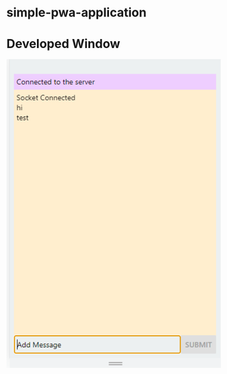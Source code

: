 # simple-pwa-application


# Developed Window
<img src="https://github.com/goldenashok/react-native-with-websockets/blob/main/screen-usage/window.PNG" alt="window" width="500">
